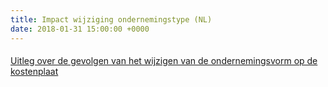 ```yaml
---
title: Impact wijziging ondernemingstype (NL)
date: 2018-01-31 15:00:00 +0000
---
```

#### 

[Uitleg over de gevolgen van het wijzigen van de ondernemingsvorm op de kostenplaat](https://octopus.xerius.be/app#/projects/oss-api-project/overview)